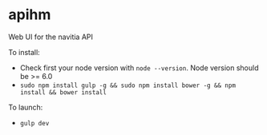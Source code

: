 # apihm
Web UI for the navitia API

To install:

* Check first your node version with `node --version`. Node version should be >= 6.0
* `sudo npm install gulp -g && sudo npm install bower -g && npm install && bower install`  

To launch:
* `gulp dev`


